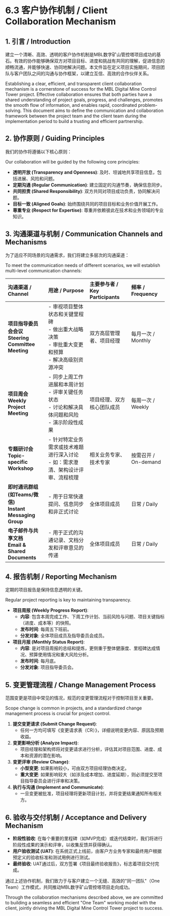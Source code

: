 # 6.3 客户协作机制 / Client Collaboration Mechanism

## 1. 引言 / Introduction

建立一个清晰、高效、透明的客户协作机制是MBL数字矿山管控塔项目成功的基石。有效的协作能够确保双方对项目目标、进度和挑战有共同的理解，促进信息的顺畅流通，并能够快速、协同地解决问题。本文件旨在定义项目实施期间，项目团队与客户团队之间的沟通与协作框架，以建立互信、高效的合作伙伴关系。

Establishing a clear, efficient, and transparent client collaboration mechanism is a cornerstone of success for the MBL Digital Mine Control Tower project. Effective collaboration ensures that both parties have a shared understanding of project goals, progress, and challenges, promotes the smooth flow of information, and enables rapid, coordinated problem-solving. This document aims to define the communication and collaboration framework between the project team and the client team during the implementation period to build a trusting and efficient partnership.

## 2. 协作原则 / Guiding Principles

我们的协作将遵循以下核心原则：

Our collaboration will be guided by the following core principles:

- **透明开放 (Transparency and Openness)**: 及时、坦诚地共享项目信息，包括进展、风险和问题。
- **定期沟通 (Regular Communication)**: 建立固定的沟通节奏，确保信息同步。
- **共同担责 (Shared Responsibility)**: 双方共同对项目成功负责，协同解决问题。
- **目标一致 (Aligned Goals)**: 始终围绕共同的项目目标和业务价值开展工作。
- **尊重专业 (Respect for Expertise)**: 尊重并依赖彼此在技术和业务领域的专业知识。

## 3. 沟通渠道与机制 / Communication Channels and Mechanisms

为了适应不同场景的沟通需求，我们将建立多层次的沟通渠道：

To meet the communication needs of different scenarios, we will establish multi-level communication channels:

| 沟通渠道 / Channel | 用途 / Purpose | 主要参与者 / Key Participants | 频率 / Frequency |
| :--- | :--- | :--- | :--- |
| **项目指导委员会会议**<br>**Steering Committee Meeting** | - 审视项目整体状态和关键里程碑<br>- 做出重大战略决策<br>- 审批重大变更和预算<br>- 解决高级别资源冲突 | 双方高层管理者、项目经理 | 每月一次 / Monthly |
| **项目周会**<br>**Weekly Project Meeting** | - 同步上周工作进展和本周计划<br>- 评审关键任务状态<br>- 讨论和解决具体问题和风险<br>- 演示阶段性成果 | 项目经理、双方核心团队成员 | 每周一次 / Weekly |
| **专题研讨会**<br>**Topic-specific Workshop** | - 针对特定业务需求或技术难题进行深入讨论<br>- 如：需求澄清、架构设计评审、流程梳理 | 相关业务专家、技术专家 | 按需召开 / On-demand |
| **即时通讯群组 (如Teams/微信)**<br>**Instant Messaging Group** | - 用于日常快速提问、信息同步和非正式讨论 | 全体项目成员 | 日常 / Daily |
| **电子邮件与共享文档**<br>**Email & Shared Documents** | - 用于正式的沟通记录、文档分发和评审意见的传递 | 全体项目成员 | 日常 / Daily |

## 4. 报告机制 / Reporting Mechanism

定期的项目报告是保持信息透明的关键。

Regular project reporting is key to maintaining transparency.

- **项目周报 (Weekly Progress Report)**:
  - **内容**: 包含本周完成工作、下周工作计划、当前风险与问题、项目关键指标（进度、成本等）的快照。
  - **发布时间**: 每周五下班前。
  - **分发对象**: 全体项目成员及指导委员会成员。
- **项目月报 (Monthly Status Report)**:
  - **内容**: 是对项目周报的总结和提炼，更侧重于整体健康度、里程碑达成情况、预算使用情况和重大风险分析。
  - **发布时间**: 每月底。
  - **分发对象**: 项目指导委员会。

## 5. 变更管理流程 / Change Management Process

范围变更是项目中常见的情况，规范的变更管理流程对于控制项目至关重要。

Scope change is common in projects, and a standardized change management process is crucial for project control.

1.  **提交变更请求 (Submit Change Request)**:
    - 任何一方均可填写《变更请求表（CR）》，详细说明变更内容、原因及预期收益。
2.  **变更影响分析 (Analyze Impact)**:
    - 项目经理和架构师将对变更请求进行分析，评估其对项目范围、进度、成本和资源的潜在影响。
3.  **变更评审 (Review Change)**:
    - **小型变更**: 如果影响较小，可由双方项目经理协商决定。
    - **重大变更**: 如果影响较大（如涉及成本增加、进度延期），则必须提交至项目指导委员会进行评审和决策。
4.  **执行与沟通 (Implement and Communicate)**:
    - 一旦变更被批准，项目经理将更新项目计划，并将变更结果通知所有相关方。

## 6. 验收与交付机制 / Acceptance and Delivery Mechanism

- **阶段性验收**: 在每个重要的里程碑（如MVP完成）或迭代结束时，我们将进行阶段性成果的演示和评审，以收集反馈并获得确认。
- **用户验收测试 (UAT)**: 在系统正式上线前，由客户方业务专家和最终用户根据预定义的验收标准和测试用例进行测试。
- **最终验收**: UAT通过后，双方签署《项目最终验收报告》，标志着项目交付完成。

通过上述协作机制，我们致力于与客户建立一个无缝、高效的"同一团队"（One Team）工作模式，共同推动MBL数字矿山管控塔项目走向成功。

Through the collaboration mechanisms described above, we are committed to building a seamless and efficient "One Team" working model with the client, jointly driving the MBL Digital Mine Control Tower project to success.

